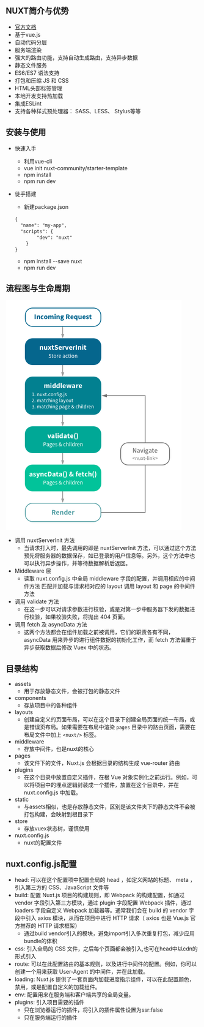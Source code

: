 ## NUXT简介与优势
* [官方文档](https://zh.nuxtjs.org/)
* 基于vue.js
* 自动代码分层
* 服务端渲染
* 强大的路由功能，支持自动生成路由，支持异步数据
* 静态文件服务
* ES6/ES7 语法支持
* 打包和压缩 JS 和 CSS
* HTML头部标签管理
* 本地开发支持热加载
* 集成ESLint
* 支持各种样式预处理器： SASS、LESS、 Stylus等等

## 安装与使用
* 快速入手
	* 利用vue-cli
	* vue init nuxt-community/starter-template <project-name>
	* npm install
	* npm run dev
* 徒手搭建
	* 新建package.json
	
	```
	{
	  "name": "my-app",
	  "scripts": {
		    "dev": "nuxt"
		}
	}
	```
	* npm install --save nuxt
	* npm run dev

## 流程图与生命周期
 ![流程图](../images/nuxt-schema.png)
 
 * 调用 nuxtServerInit 方法
	* 当请求打入时，最先调用的即是 nuxtServerInit 方法，可以通过这个方法预先将服务器的数据保存，如已登录的用户信息等。另外，这个方法中也可以执行异步操作，并等待数据解析后返回。
* Middleware 层
	* 读取 nuxt.config.js 中全局 middleware 字段的配置，并调用相应的中间件方法 匹配并加载与请求相对应的 layout 调用 layout 和 page 的中间件方法
* 调用 validate 方法
	* 在这一步可以对请求参数进行校验，或是对第一步中服务器下发的数据进行校验，如果校验失败，将抛出 404 页面。
* 调用 fetch 及 asyncData 方法
	* 这两个方法都会在组件加载之前被调用，它们的职责各有不同， asyncData 用来异步的进行组件数据的初始化工作，而 fetch 方法偏重于异步获取数据后修改 Vuex 中的状态。

## 目录结构
* assets
	* 用于存放静态文件，会被打包的静态文件
* components
	* 存放项目中的各种组件
* layouts
	* 创建自定义的页面布局，可以在这个目录下创建全局页面的统一布局，或是错误页布局。如果需要在布局中渲染 `pages` 目录中的路由页面，需要在布局文件中加上 `<nuxt/>` 标签。
* middleware
	* 存放中间件，也是nuxt的核心
* pages
	* 该文件下的文件，Nuxt.js 会根据目录的结构生成 vue-router 路由
* plugins
	* 在这个目录中放置自定义插件，在根 Vue 对象实例化之前运行。例如，可以将项目中的埋点逻辑封装成一个插件，放置在这个目录中，并在 nuxt.config.js 中加载。
* static
	* 与assets相似，也是存放静态文件，区别是该文件夹下的静态文件不会被打包构建，会映射到根目录下
* store
	* 存放vuex状态树，谨慎使用
* nuxt.config.js
	* nuxt的配置文件

## nuxt.config.js配置
* head: 可以在这个配置项中配置全局的 head ，如定义网站的标题、 meta ，引入第三方的 CSS、JavaScript 文件等
* build: 配置 Nuxt.js 项目的构建规则，即 Webpack 的构建配置，如通过 vendor 字段引入第三方模块，通过 plugin 字段配置 Webpack 插件，通过 loaders 字段自定义 Webpack 加载器等。通常我们会在 build 的 vendor 字段中引入 axios 模块，从而在项目中进行 HTTP 请求（ axios 也是 Vue.js 官方推荐的 HTTP 请求框架）
	* 通过build vendor引入的模块，避免import引入多次重复打包，减少应用bundle的体积
* css: 引入全局的 CSS 文件，之后每个页面都会被引入,也可在head中以cdn的形式引入
* route: 可以在此配置路由的基本规则，以及进行中间件的配置。例如，你可以创建一个用来获取 User-Agent 的中间件，并在此加载。
* loading: Nuxt.js 提供了一套页面内加载进度指示组件，可以在此配置颜色，禁用，或是配置自定义的加载组件。
* env: 配置用来在服务端和客户端共享的全局变量。
* plugins: 引入项目需要的插件
	* 只在浏览器运行的插件，将引入的插件属性设置为ssr:false
	* 只在服务端运行的插件


